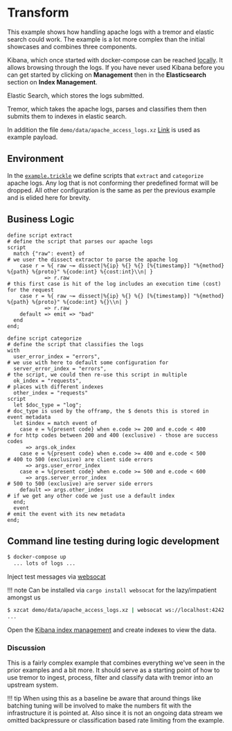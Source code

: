 # Transform

This example shows how handling apache logs with a tremor and elastic search could work. The example is a lot more complex than the initial showcases and combines three components.

Kibana, which once started with docker-compose can be reached [locally](http://localhost:5601). It allows browsing through the logs. If you have never used Kibana before you can get started by clicking on **Management** then in the **Elasticsearch** section on **Index Management**.

Elastic Search, which stores the logs submitted.

Tremor, which takes the apache logs, parses and classifies them then submits them to indexes in elastic search.

In addition the file `demo/data/apache_access_logs.xz` [Link](https://github.com/tremor-rs/tremor-runtime/tree/main/demo/data) is used as example payload.

## Environment

In the [`example.trickle`](etc/tremor/config/example.trickle) we define scripts that `extract` and `categorize` apache logs. Any log that is not conforming ther predefined format will be dropped. All other configuration is the same as per the previous example and is elided here for brevity.

## Business Logic

```trickle
define script extract                                                          # define the script that parses our apache logs
script
  match {"raw": event} of                                                      # we user the dissect extractor to parse the apache log
    case r = %{ raw ~= dissect|%{ip} %{} %{} [%{timestamp}] "%{method} %{path} %{proto}" %{code:int} %{cost:int}\\n| }
            => r.raw                                                           # this first case is hit of the log includes an execution time (cost) for the request
    case r = %{ raw ~= dissect|%{ip} %{} %{} [%{timestamp}] "%{method} %{path} %{proto}" %{code:int} %{}\\n| }
            => r.raw
    default => emit => "bad"
  end
end;

```

```trickle
define script categorize                                                       # define the script that classifies the logs
with
  user_error_index = "errors",                                                 # we use with here to default some configuration for
  server_error_index = "errors",                                               # the script, we could then re-use this script in multiple
  ok_index = "requests",                                                       # places with different indexes
  other_index = "requests"
script
  let $doc_type = "log";                                                      # doc_type is used by the offramp, the $ denots this is stored in event metadata
  let $index = match event of
    case e = %{present code} when e.code >= 200 and e.code < 400              # for http codes between 200 and 400 (exclusive) - those are success codes
      => args.ok_index
    case e = %{present code} when e.code >= 400 and e.code < 500              # 400 to 500 (exclusive) are client side errors
      => args.user_error_index
    case e = %{present code} when e.code >= 500 and e.code < 600
      => args.server_error_index                                              # 500 to 500 (exclusive) are server side errors
    default => args.other_index                                               # if we get any other code we just use a default index
  end;
  event                                                                       # emit the event with its new metadata
end;
```

## Command line testing during logic development

```bash
$ docker-compose up
  ... lots of logs ...
```

Inject test messages via [websocat](https://github.com/vi/websocat)

!!! note
    Can be installed via `cargo install websocat` for the lazy/impatient amongst us

```bash
$ xzcat demo/data/apache_access_logs.xz | websocat ws://localhost:4242
...
```

Open the [Kibana index management](http://localhost:5601/app/kibana#/management/kibana/indices/) and create indexes to view the data.

### Discussion

This is a fairly complex example that combines everything we've seen in the prior examples and a bit more. It should serve as a starting point of how to use tremor to ingest, process, filter and classify data with tremor into an upstream system.

!!! tip
    When using this as a baseline be aware that around things like batching tuning will be involved to make the numbers fit with the infrastructure it is pointed at. Also since it is not an ongoing data stream we omitted backpressure or classification based rate limiting from the example.
